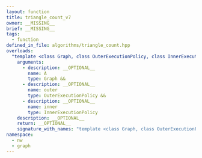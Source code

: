 ```yaml
---
layout: function
title: triangle_count_v7
owner: __MISSING__
brief: __MISSING__
tags:
  - function
defined_in_file: algorithms/triangle_count.hpp
overloads:
  "template <class Graph, class OuterExecutionPolicy, class InnerExecutionPolicy>\nstd::size_t triangle_count_v7(Graph &&, OuterExecutionPolicy &&, InnerExecutionPolicy)":
    arguments:
      - description: __OPTIONAL__
        name: A
        type: Graph &&
      - description: __OPTIONAL__
        name: outer
        type: OuterExecutionPolicy &&
      - description: __OPTIONAL__
        name: inner
        type: InnerExecutionPolicy
    description: __OPTIONAL__
    return: __OPTIONAL__
    signature_with_names: "template <class Graph, class OuterExecutionPolicy, class InnerExecutionPolicy>\nstd::size_t triangle_count_v7(Graph && A, OuterExecutionPolicy && outer, InnerExecutionPolicy inner)"
namespace:
  - nw
  - graph
---
```

